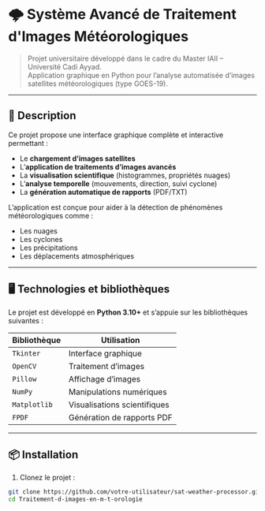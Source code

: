 # 🌩️ Système Avancé de Traitement d'Images Météorologiques

> Projet universitaire développé dans le cadre du Master IAII – Université Cadi Ayyad.  
> Application graphique en Python pour l’analyse automatisée d’images satellites météorologiques (type GOES-19).

---

## 🧭 Description

Ce projet propose une interface graphique complète et interactive permettant :
- Le **chargement d’images satellites**
- L’**application de traitements d’images avancés**
- La **visualisation scientifique** (histogrammes, propriétés nuages)
- L’**analyse temporelle** (mouvements, direction, suivi cyclone)
- La **génération automatique de rapports** (PDF/TXT)

L’application est conçue pour aider à la détection de phénomènes météorologiques comme :
- Les nuages
- Les cyclones
- Les précipitations
- Les déplacements atmosphériques

---

## 🖥️ Technologies et bibliothèques

Le projet est développé en **Python 3.10+** et s’appuie sur les bibliothèques suivantes :

| Bibliothèque  | Utilisation |
|---------------|-------------|
| `Tkinter`     | Interface graphique |
| `OpenCV`      | Traitement d’images |
| `Pillow`      | Affichage d’images |
| `NumPy`       | Manipulations numériques |
| `Matplotlib`  | Visualisations scientifiques |
| `FPDF`        | Génération de rapports PDF |

---

## 📦 Installation

1. Clonez le projet :

```bash
git clone https://github.com/votre-utilisateur/sat-weather-processor.git](https://github.com/ismailchafai/Traitement-d-images-en-m-t-orologie.git
cd Traitement-d-images-en-m-t-orologie

